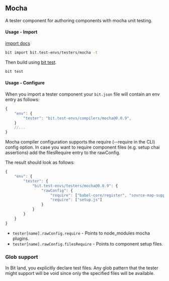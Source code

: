 Mocha
-----
A tester component for authoring components with mocha unit testing.

#### Usage - Import

[import docs](https://docs.bitsrc.io/docs/cli-import.html#import-a-new-environment)

```bash
bit import bit.test-envs/testers/mocha -t
```

Then build using [bit test](https://docs.bitsrc.io/docs/cli-test.html).

```bash
bit test
```

#### Usage - Configure

When you import a tester component your `bit.json` file will contain an env entry as follows:

```Typescript
{
    "env": {
        "tester": "bit.test-envs/compilers/mocha@0.0.9",
    }
    //...
}
```

Mocha compiler configuration supports the require (--require in the CLI) config option. In case you want to require component files (e.g. setup chai assertions) add the filesRequire entry to the rawConfig.

The result should look as follows:

```Typescript
{
    "env": {
        "tester": {
            "bit.test-envs/testers/mocha@0.0.9": {
                "rawConfig": {
                    "require": ["babel-core/register", "source-map-support/register"],
                    "require": ["setup.js"]
                }
            }
        }
    }
}
```

- `tester[name].rawConfig.require` - Points to node_modules mocha plugins.
- `tester[name].rawConfig.filesRequire` - Points to component setup files.

### Glob support

In Bit land, you explicitly declare test files. Any glob pattern that the tester might support will be void since only the specified files will be available.
